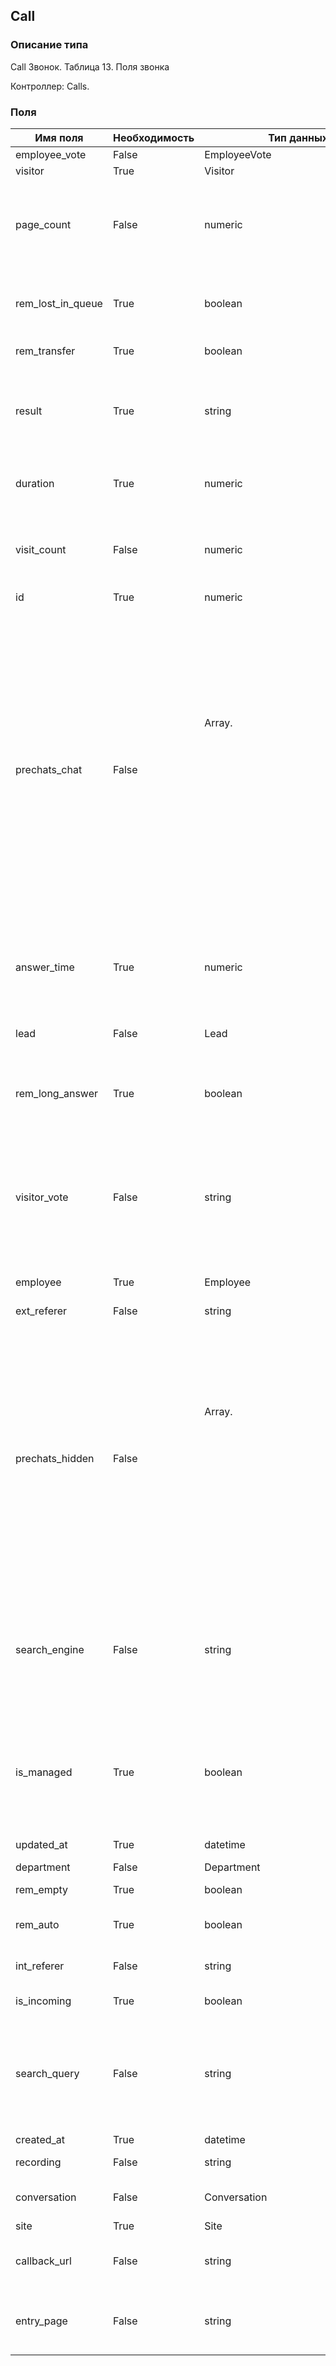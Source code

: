 ## Call
### Описание типа
Call
Звонок.
Таблица 13. Поля звонка

Контроллер: Сalls.
### Поля
| Имя поля | Необходимость | Тип данных | Комментарий |
|---|---|---|---|
|employee_vote|False|EmployeeVote|Оценка сотрудника.<br/>|
|visitor|True|Visitor|Посетитель.<br/>|
|page_count|False|numeric|Количество страниц, просмотренных посетителем в ходе визита, перед тем, как он совершил звонок.<br/>|
|rem_lost_in_queue|True|boolean|Признак "Потерянный в очереди".<br/>В данный момент всегда false.<br/>|
|rem_transfer|True|boolean|Признак "Ручной перевод".<br/>|
|result|True|string|Итог звонка.<br/>Возможные значения:<br/>missed – пропущенный;<br/>completed – состоявшийся.<br/>|
|duration|True|numeric|Продолжительность звонка в секундах, включая answer_time.<br/>|
|visit_count|False|numeric|Общее количество визитов посетителя на сайт, включая визит, в котором был совершен звонок.<br/>|
|id|True|numeric|ID звонка.<br/>|
|prechats_chat|False|Array.<Object>|Пречат поля, видимые в Пульте оператора.<br/>Эти поля могут быть настроены в Личном кабинете. В этом случае их значение указывает посетитель при старте чата.<br/>Кроме того, пречат поля могут быть программно определены в параметрах chatAttributes методов Client API: .<br/>Значение поля – массив объектов, каждый из которых имеет 2 ключа: name и value, содержащие соответственно имя и значение пречат поля.<br/>|
|answer_time|True|numeric|Время в секундах, через которое оператор ответил на ответил на звонок.<br/>|
|lead|False|Lead|Лид, из которого был сделан звонок.<br/>Имеет смысл только для исходящих звонков.<br/>|
|rem_long_answer|True|boolean|Признак "Долгий ответ".<br/>В данный момент всегда false.<br/>|
|visitor_vote|False|string|Оценка посетителя.<br/>Возможные значения:<br/>positive – положительная оценка;<br/>negative – отрицательная оценка;<br/>undefined – посетитель не поставил оценку.<br/>|
|employee|True|Employee|Сотрудник.<br/>|
|ext_referer|False|string|Адрес, с которого посетитель перешел на сайт. <br/>|
|prechats_hidden|False|Array.<Object>|Скрытые пречат поля. В Пульте оператора они не отображаются.<br/>Пречат поля этого типа могут быть программно определены в параметрах hiddenAttributes методов Client API: .<br/>Значение поля – массив объектов, каждый из которых имеет 2 ключа: name и value, содержащие соответственно имя и значение пречат поля.<br/>|
|search_engine|False|string|Название поискового сервиса.<br/>Содержит значение, если посетитель начал звонок, перейдя на сайт из результатов поиска сервисов типа Yandex или Google.<br/>|
|is_managed|True|boolean|True, если звонок входит в число своих звонков сотрудника, вызывающего метод.<br/>Это признак доступен только для чтения.<br/>|
|updated_at|True|datetime|Дата последнего обновления.<br/>|
|department|False|Department|Отдел.<br/>|
|rem_empty|True|boolean|Признак "Отсеянный".<br/>|
|rem_auto|True|boolean|Признак "Автоматический перевод". <br/>|
|int_referer|False|string|Адрес страницы, на которой начался диалог.<br/>|
|is_incoming|True|boolean|Признак входящего звонка.<br/>|
|search_query|False|string|Строка поискового запроса.<br/>Содержит значение, если посетитель начал звонок, перейдя на сайт из результатов поиска сервисов типа Yandex или Google.<br/>|
|created_at|True|datetime|Дата создания.<br/>|
|recording|False|string|URL записи разговора.<br/>|
|conversation|False|Conversation|Обращение, в рамках которого состоялся звонок.<br/>|
|site|True|Site|Сайт.<br/>|
|callback_url|False|string|Значение настройки Callback URL на момент начала чата.<br/>|
|entry_page|False|string|Страница, с которой посетитель начал визит, в котором было отправлен лид.<br/>|
